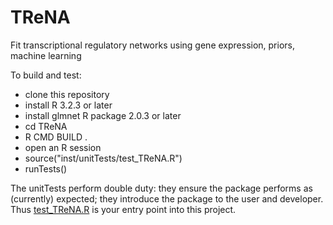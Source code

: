 # TReNA
 Fit transcriptional regulatory networks using gene expression, priors, machine learning

To build and test:

 - clone this repository
 - install R 3.2.3 or later
 - install glmnet R package 2.0.3 or later
 - cd TReNA
 - R CMD BUILD .
 - open an R session
 - source("inst/unitTests/test_TReNA.R")
 - runTests()

The unitTests perform double duty: they ensure the package performs as (currently) expected; they introduce the package to the user and developer.  Thus [test_TReNA.R](https://github.com/PriceLab/TReNA/blob/master/inst/unitTests/test_TReNA.R) is your entry point into this project.
